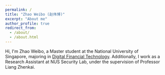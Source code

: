 ```yaml
---
permalink: /
title: "Zhao Weibo (赵伟博)"
excerpt: "About me"
author_profile: true
redirect_from: 
  - /about/
  - /about.html
---
```




Hi, I'm Zhao Weibo, a Master student at the National University of Singapore, majoring in [Digital Financial Technology](https://www.comp.nus.edu.sg/programmes/pg/mdft/). Additionally, I work as a Research Assistant at NUS Security Lab, under the supervision of Professor Liang Zhenkai.

